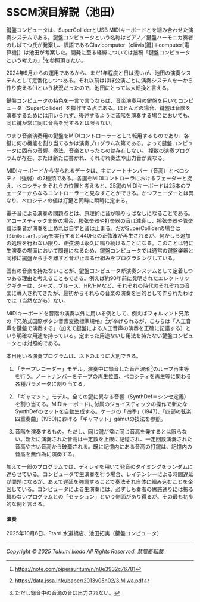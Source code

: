# SSCM演目解説（池田）

鍵盤コンピュータは、SuperColliderとUSB MIDIキーボードとを組み合わせた演奏システムである。鍵盤コンピュータという名称はピアノ／鍵盤ハーモニカ奏者のしばてつ氏が発案し、訳語であるClavicomputer（clāvis[鍵]＋computer[電算機]）は池田が考案した。開発に至る経緯については拙稿「鍵盤コンピュータという考え方」[^1]を参照頂きたい。

2024年9月からの運用であるから、まだ1年程度と日は浅いが、池田の演奏システムとして定番化しつつある。それ以前はほぼ公演ごとに演奏システムを一から作り変える(!)という状況だったので、池田にとっては大転換と言える。

鍵盤コンピュータの特色を一言で言うならば、音楽演奏用の鍵盤を用いてコンピュータ（SuperCollider）を操作する点にある。ほとんどの場合、鍵盤は音階を演奏するためには用いられず、後述するように音階を演奏する場合においても、同じ鍵が常に同じ音高を発するとは限らない。

つまり音楽演奏用の鍵盤をMIDIコントローラーとして転用するものであり、各鍵に何の機能を割り当てるかは演奏プログラム次第である。よって鍵盤コンピュータに固有の音響、奏法、音楽といったものは存在しない。 複数の演奏プログラムが存在、または新たに書かれ、それぞれ奏法や出力音が異なる。

MIDIキーボードから得られるデータは、主にノートナンバー（音高）とベロシティ（強弱）の2種類である。各鍵をMIDIコントローラにおけるフェーダーと捉え、ベロシティをそれらの位置と考えると、25鍵のMIDIキーボードは25本のフェーダーからなるコントローラーと見なすことができる。かつフェーダーとは異なり、ベロシティの値は打鍵と同時に瞬時に定まる。

電子音による演奏の問題点とは、原理的に音が鳴りっぱなしになることである。アコースティック楽器の場合、撥弦楽器や打楽器の音は減衰し、擦弦楽器や管楽器は奏者が演奏を止めれば自ずと音は止まる。だがSuperColliderの場合は`{SinOsc.ar}.play`を実行すると440Hzの正弦波が再生されるが、何かしら追加の処理を行わない限り、正弦波は永久に鳴り続けることになる。このことは特に生演奏の場面において問題になるため、鍵盤コンピュータでは通常の鍵盤楽器と同様に鍵盤から手を離すと音が止まる仕組みをプログラミングしている。

固有の音楽を持たないことが、鍵盤コンピュータが演奏システムとして定着しつつある理由と考えることもできる。例えば約90年前に発明されたエレクトリックギターは、ジャズ、ブルース、HR/HMなど、それぞれの時代のそれぞれの音楽に導入されてきたが、最初からそれらの音楽の演奏を目的として作られたわけでは（当然ながら）ない。

MIDIキーボードを音階の演奏以外に用いる例として、例えばフォルマント兄弟の『兄弟式国際ボタン音素変換標準規格』[^2]が挙げられるが、こちらは「人工音声を鍵盤で演奏する」（加えて鍵盤による人工音声の演奏を正確に記譜する）という明確な用途を持っている。定まった用途ないし用法を持たない鍵盤コンピュータとは対照的である。

本日用いる演奏プログラムは、以下のように大別できる。

1. 「テープレコーダー」モデル。演奏中に録音した音声波形[^3]のループ再生等を行う。ノートナンバーをテープの再生位置、ベロシティを再生等に関わる各種パラメータに割り当てる。

2. 「ギャマット」モデル。全ての鍵に異なる音響（SynthDef＝シンセ定義）を割り当てる。MIDIキーボードに付属のジョイスティックの操作で新たなSynthDefのセットを自動生成する。ケージの「四季」(1947)、「四部の弦楽四重奏曲」(1950)における「ギャマット」gamutの技法を参照。

3. 音階を演奏するもの。ただし、同じ鍵が常に同じ音高を発するとは限らない。新たに演奏された音高は一定数を上限に記憶され、一定回数演奏された音高や古い音高から破棄される。既に記憶内にある音高の打鍵は、記憶内の音高を無作為に演奏する。

加えて一部のプログラムでは、ディレイを用いて発音のタイミングをランダムに遅らせている。コンピュータで生演奏を行う場合、レイテンシーによる時間遅延が問題になるが、あえて遅延を強調することで奏法それ自体に組み込むことを企図している。コンピュータによる生演奏には、必ずしも奏者の思惑通りには振る舞わないプログラムとの「セッション」という側面があり得るが、その最も初歩的な例と言える。

[^1]: https://note.com/piperauritum/n/n8e3932c76781
[^2]: https://data.jssa.info/paper/2013v05n02/3.Miwa.pdf
[^3]: ただし録音中の音源の音は出力されない。

#### 演奏
2025年10月6日、Ftarri 水道橋店、池田拓実（鍵盤コンピュータ）

---
*Copyright © 2025 Takumi Ikeda All Rights Reserved. 禁無断転載*